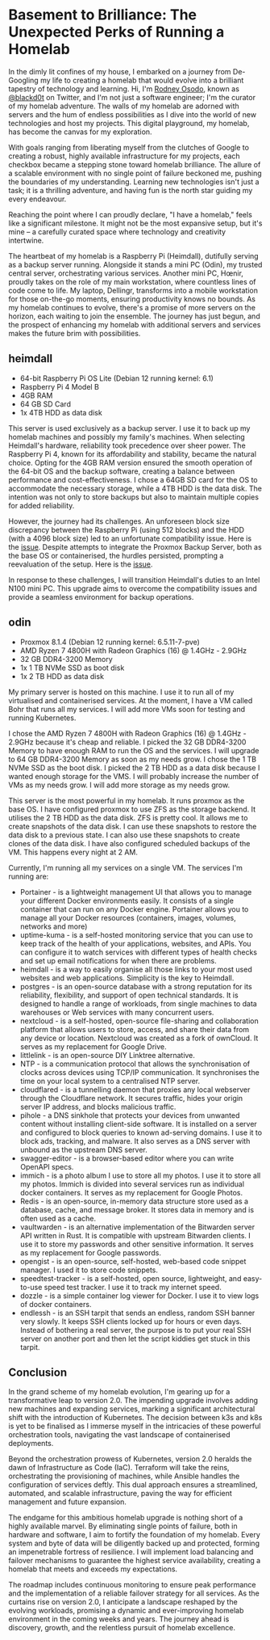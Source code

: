 # Basement to Brilliance: The Unexpected Perks of Running a Homelab

In the dimly lit confines of my house, I embarked on a journey from De-Googling my life to creating a homelab that would evolve into a brilliant tapestry of technology and learning. Hi, I'm [Rodney Osodo](https://rodneyosodo.com/), known as [@blackd0t](https://twitter.com/b1ackd0t) on Twitter, and I'm not just a software engineer; I'm the curator of my homelab adventure. The walls of my homelab are adorned with servers and the hum of endless possibilities as I dive into the world of new technologies and host my projects. This digital playground, my homelab, has become the canvas for my exploration.

With goals ranging from liberating myself from the clutches of Google to creating a robust, highly available infrastructure for my projects, each checkbox became a stepping stone toward homelab brilliance. The allure of a scalable environment with no single point of failure beckoned me, pushing the boundaries of my understanding. Learning new technologies isn't just a task; it is a thrilling adventure, and having fun is the north star guiding my every endeavour.

Reaching the point where I can proudly declare, "I have a homelab," feels like a significant milestone. It might not be the most expansive setup, but it's mine – a carefully curated space where technology and creativity intertwine.

The heartbeat of my homelab is a Raspberry Pi (Heimdall), dutifully serving as a backup server running. Alongside it stands a mini PC (Odin), my trusted central server, orchestrating various services. Another mini PC, Hœnir, proudly takes on the role of my main workstation, where countless lines of code come to life. My laptop, Dellingr, transforms into a mobile workstation for those on-the-go moments, ensuring productivity knows no bounds. As my homelab continues to evolve, there's a promise of more servers on the horizon, each waiting to join the ensemble. The journey has just begun, and the prospect of enhancing my homelab with additional servers and services makes the future brim with possibilities.

## heimdall

- 64-bit Raspberry Pi OS Lite (Debian 12 running kernel: 6.1)
- Raspberry Pi 4 Model B
- 4GB RAM
- 64 GB SD Card
- 1x 4TB HDD as data disk

This server is used exclusively as a backup server. I use it to back up my homelab machines and possibly my family's machines. When selecting Heimdall's hardware, reliability took precedence over sheer power. The Raspberry Pi 4, known for its affordability and stability, became the natural choice. Opting for the 4GB RAM version ensured the smooth operation of the 64-bit OS and the backup software, creating a balance between performance and cost-effectiveness. I chose a 64GB SD card for the OS to accommodate the necessary storage, while a 4TB HDD is the data disk. The intention was not only to store backups but also to maintain multiple copies for added reliability.

However, the journey had its challenges. An unforeseen block size discrepancy between the Raspberry Pi (using 512 blocks) and the HDD (with a 4096 block size) led to an unfortunate compatibility issue. Here is the [issue](https://forums.raspberrypi.com/viewtopic.php?t=334314). Despite attempts to integrate the Proxmox Backup Server, both as the base OS or containerised, the hurdles persisted, prompting a reevaluation of the setup. Here is the [issue](https://forum.proxmox.com/threads/pbs-on-a-raspberry-pi.85051/).

In response to these challenges, I will transition Heimdall's duties to an Intel N100 mini PC. This upgrade aims to overcome the compatibility issues and provide a seamless environment for backup operations.

## odin

- Proxmox 8.1.4 (Debian 12 running kernel: 6.5.11-7-pve)
- AMD Ryzen 7 4800H with Radeon Graphics (16) @ 1.4GHz - 2.9GHz
- 32 GB DDR4-3200 Memory
- 1x 1 TB NVMe SSD as boot disk
- 1x 2 TB HDD as data disk

My primary server is hosted on this machine. I use it to run all of my virtualised and containerised services. At the moment, I have a VM called Bohr that runs all my services. I will add more VMs soon for testing and running Kubernetes.

I chose the AMD Ryzen 7 4800H with Radeon Graphics (16) @ 1.4GHz - 2.9GHz because it's cheap and reliable. I picked the 32 GB DDR4-3200 Memory to have enough RAM to run the OS and the services. I will upgrade to 64 GB DDR4-3200 Memory as soon as my needs grow. I chose the 1 TB NVMe SSD as the boot disk. I picked the 2 TB HDD as a data disk because I wanted enough storage for the VMS. I will probably increase the number of VMs as my needs grow. I will add more storage as my needs grow.

This server is the most powerful in my homelab. It runs proxmox as the base OS. I have configured proxmox to use ZFS as the storage backend. It utilises the 2 TB HDD as the data disk. ZFS is pretty cool. It allows me to create snapshots of the data disk. I can use these snapshots to restore the data disk to a previous state. I can also use these snapshots to create clones of the data disk. I have also configured scheduled backups of the VM. This happens every night at 2 AM.

Currently, I'm running all my services on a single VM. The services I'm running are:

- Portainer - is a lightweight management UI that allows you to manage your different Docker environments easily. It consists of a single container that can run on any Docker engine. Portainer allows you to manage all your Docker resources (containers, images, volumes, networks and more)
- uptime-kuma - is a self-hosted monitoring service that you can use to keep track of the health of your applications, websites, and APIs. You can configure it to watch services with different types of health checks and set up email notifications for when there are problems.
- heimdall - is a way to easily organise all those links to your most used websites and web applications. Simplicity is the key to Heimdall.
- postgres - is an open-source database with a strong reputation for its reliability, flexibility, and support of open technical standards. It is designed to handle a range of workloads, from single machines to data warehouses or Web services with many concurrent users.
- nextcloud - is a self-hosted, open-source file-sharing and collaboration platform that allows users to store, access, and share their data from any device or location. Nextcloud was created as a fork of ownCloud. It serves as my replacement for Google Drive.
- littlelink - is an open-source DIY Linktree alternative.
- NTP - is a communication protocol that allows the synchronisation of clocks across devices using TCP/IP communication. It synchronises the time on your local system to a centralised NTP server.
- cloudflared - is a tunnelling daemon that proxies any local webserver through the Cloudflare network. It secures traffic, hides your origin server IP address, and blocks malicious traffic.
- pihole - a DNS sinkhole that protects your devices from unwanted content without installing client-side software. It is installed on a server and configured to block queries to known ad-serving domains. I use it to block ads, tracking, and malware. It also serves as a DNS server with unbound as the upstream DNS server.
- swagger-editor - is a browser-based editor where you can write OpenAPI specs.
- immich - is a photo album I use to store all my photos. I use it to store all my photos. Immich is divided into several services run as individual docker containers. It serves as my replacement for Google Photos.
- Redis - is an open-source, in-memory data structure store used as a database, cache, and message broker. It stores data in memory and is often used as a cache.
- vaultwarden - is an alternative implementation of the Bitwarden server API written in Rust. It is compatible with upstream Bitwarden clients. I use it to store my passwords and other sensitive information. It serves as my replacement for Google passwords.
- opengist - is an open-source, self-hosted, web-based code snippet manager. I used it to store code snippets.
- speedtest-tracker - is a self-hosted, open source, lightweight, and easy-to-use speed test tracker. I use it to track my internet speed.
- dozzle - is a simple container log viewer for Docker. I use it to view logs of docker containers.
- endlessh - is an SSH tarpit that sends an endless, random SSH banner very slowly. It keeps SSH clients locked up for hours or even days. Instead of bothering a real server, the purpose is to put your real SSH server on another port and then let the script kiddies get stuck in this tarpit.

## Conclusion

In the grand scheme of my homelab evolution, I'm gearing up for a transformative leap to version 2.0. The impending upgrade involves adding new machines and expanding services, marking a significant architectural shift with the introduction of Kubernetes. The decision between k3s and k8s is yet to be finalised as I immerse myself in the intricacies of these powerful orchestration tools, navigating the vast landscape of containerised deployments.

Beyond the orchestration prowess of Kubernetes, version 2.0 heralds the dawn of Infrastructure as Code (IaC). Terraform will take the reins, orchestrating the provisioning of machines, while Ansible handles the configuration of services deftly. This dual approach ensures a streamlined, automated, and scalable infrastructure, paving the way for efficient management and future expansion.

The endgame for this ambitious homelab upgrade is nothing short of a highly available marvel. By eliminating single points of failure, both in hardware and software, I aim to fortify the foundation of my homelab. Every system and byte of data will be diligently backed up and protected, forming an impenetrable fortress of resilience. I will implement load balancing and failover mechanisms to guarantee the highest service availability, creating a homelab that meets and exceeds my expectations.

The roadmap includes continuous monitoring to ensure peak performance and the implementation of a reliable failover strategy for all services. As the curtains rise on version 2.0, I anticipate a landscape reshaped by the evolving workloads, promising a dynamic and ever-improving homelab environment in the coming weeks and years. The journey ahead is discovery, growth, and the relentless pursuit of homelab excellence.
